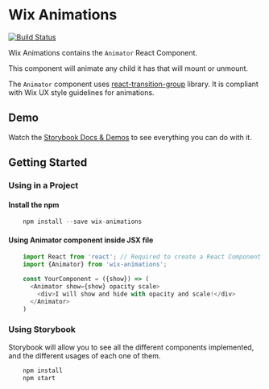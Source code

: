# Wix Animations

[![Build Status](https://travis-ci.org/wix/wix-animations.svg?branch=master)](https://travis-ci.org/wix/wix-animations)

Wix Animations contains the `Animator` React Component. 

This component will animate any child it has that will mount or unmount.

The `Animator` component uses [react-transition-group](https://github.com/reactjs/react-transition-group) library. It is compliant with Wix UX style guidelines for animations. 

## Demo
Watch the [Storybook Docs & Demos](https://wix-wix-animations.surge.sh) to see everything you can do with it.

## Getting Started
### Using in a Project
#### Install the npm
```javascript
    npm install --save wix-animations
```

#### Using Animator component inside JSX file
```javascript
    import React from 'react'; // Required to create a React Component
    import {Animator} from 'wix-animations';

    const YourComponent = ({show}) => (
      <Animator show={show} opacity scale>
        <div>I will show and hide with opacity and scale!</div>
      </Animator>
    )
```

### Using Storybook
Storybook will allow you to see all the different components implemented, and the different usages of each one of them.
```javascript
    npm install
    npm start
```